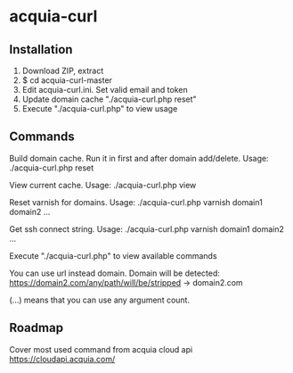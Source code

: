 # acquia-curl

## Installation

1. Download ZIP, extract
2. $ cd acquia-curl-master
3. Edit acquia-curl.ini. Set valid email and token
4. Update domain cache "./acquia-curl.php reset"
5. Execute "./acquia-curl.php" to view usage

## Commands

Build domain cache. Run it in first and after domain add/delete. Usage: ./acquia-curl.php reset

View current cache. Usage: ./acquia-curl.php view

Reset varnish for domains. Usage: ./acquia-curl.php varnish domain1 domain2 ...

Get ssh connect string.  Usage: ./acquia-curl.php varnish domain1 domain2 ...

Execute "./acquia-curl.php" to view available commands


You can use url instead domain. Domain will be detected: https://domain2.com/any/path/will/be/stripped -> domain2.com

(...) means that you can use any argument count.

## Roadmap

Cover most used command from acquia cloud api https://cloudapi.acquia.com/